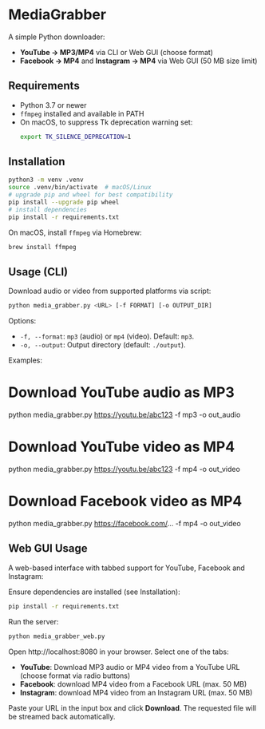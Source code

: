 # MediaGrabber

A simple Python downloader:
- **YouTube → MP3/MP4** via CLI or Web GUI (choose format)
- **Facebook → MP4** and **Instagram → MP4** via Web GUI (50 MB size limit)

## Requirements

- Python 3.7 or newer
- `ffmpeg` installed and available in PATH
- On macOS, to suppress Tk deprecation warning set:
  ```bash
  export TK_SILENCE_DEPRECATION=1
  ```

## Installation

```bash
python3 -m venv .venv
source .venv/bin/activate  # macOS/Linux
# upgrade pip and wheel for best compatibility
pip install --upgrade pip wheel
# install dependencies
pip install -r requirements.txt
```

On macOS, install `ffmpeg` via Homebrew:

```bash
brew install ffmpeg
```

## Usage (CLI)

Download audio or video from supported platforms via script:

```bash
python media_grabber.py <URL> [-f FORMAT] [-o OUTPUT_DIR]
```

Options:
- `-f, --format`: `mp3` (audio) or `mp4` (video). Default: `mp3`.
- `-o, --output`: Output directory (default: `./output`).

Examples:

# Download YouTube audio as MP3
python media_grabber.py https://youtu.be/abc123 -f mp3 -o out_audio

# Download YouTube video as MP4
python media_grabber.py https://youtu.be/abc123 -f mp4 -o out_video

# Download Facebook video as MP4
python media_grabber.py https://facebook.com/... -f mp4 -o out_video

## Web GUI Usage

A web-based interface with tabbed support for YouTube, Facebook and Instagram:

Ensure dependencies are installed (see Installation):

```bash
pip install -r requirements.txt
```

Run the server:

```bash
python media_grabber_web.py
```

Open http://localhost:8080 in your browser. Select one of the tabs:

- **YouTube**: Download MP3 audio or MP4 video from a YouTube URL (choose format via radio buttons)
- **Facebook**: download MP4 video from a Facebook URL (max. 50 MB)
- **Instagram**: download MP4 video from an Instagram URL (max. 50 MB)

Paste your URL in the input box and click **Download**. The requested file will be streamed back automatically.
